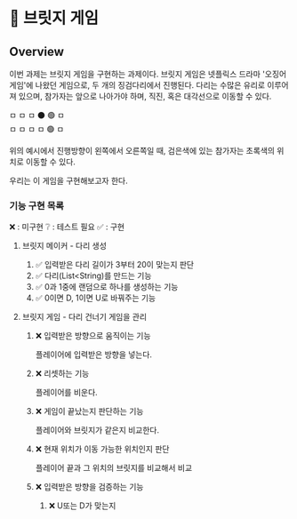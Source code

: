 # 🌉 브릿지 게임
## Overview

이번 과제는 브릿지 게임을 구현하는 과제이다.
브릿지 게임은 넷플릭스 드라마 '오징어 게임'에 나왔던 게임으로, 두 개의 징검다리에서 진행된다.
다리는 수많은 유리로 이루어져 있으며, 참가자는 앞으로 나아가야 하며, 직진, 혹은 대각선으로
이동할 수 있다.

ㅁ ㅁ ㅁ ⚫️ 🟢 ㅁ<br>
ㅁ ㅁ ㅁ ㅁ 🟢 ㅁ

위의 예시에서 진행방향이 왼쪽에서 오른쪽일 때, 검은색에 있는 참가자는 초록색의
위치로 이동할 수 있다.

우리는 이 게임을 구현해보고자 한다.
### 기능 구현 목록

❌ : 미구현
❔ : 테스트 필요
✅ : 구현

1. 브릿지 메이커 - 다리 생성

   1. ✅ 입력받은 다리 길이가 3부터 20이 맞는지 판단
   2. ✅ 다리(List<String)를 만드는 기능
   3. ✅ 0과 1중에 랜덤으로 하나를 생성하는 기능
   4. ✅ 0이면 D, 1이면 U로 바꿔주는 기능


2. 브릿지 게임 - 다리 건너기 게임을 관리
   1. ❌ 입력받은 방향으로 움직이는 기능

      플레이어에 입력받은 방향을 넣는다.
   2. ❌ 리셋하는 기능

      플레이어를 비운다.
   3. ❌ 게임이 끝났는지 판단하는 기능

      플레이어와 브릿지가 같은지 비교한다.
   4. ❌ 현재 위치가 이동 가능한 위치인지 판단

      플레이어 끝과 그 위치의 브릿지를 비교해서 비교
   5. ❌ 입력받은 방향을 검증하는 기능
      1. ❌ U또는 D가 맞는지